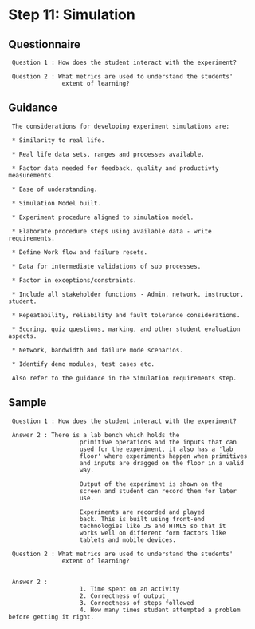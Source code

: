 			
# Step 11: Simulation

## Questionnaire

     Question 1 : How does the student interact with the experiment?
    
     Question 2 : What metrics are used to understand the students'
                   extent of learning?


## Guidance
     The considerations for developing experiment simulations are:

     * Similarity to real life.

     * Real life data sets, ranges and processes available. 

     * Factor data needed for feedback, quality and productivty measurements.

     * Ease of understanding.

     * Simulation Model built.

     * Experiment procedure aligned to simulation model.

     * Elaborate procedure steps using available data - write requirements.

     * Define Work flow and failure resets.

     * Data for intermediate validations of sub processes.

     * Factor in exceptions/constraints.

     * Include all stakeholder functions - Admin, network, instructor, student.

     * Repeatability, reliability and fault tolerance considerations.

     * Scoring, quiz questions, marking, and other student evaluation aspects.

     * Network, bandwidth and failure mode scenarios.

     * Identify demo modules, test cases etc.
     
     Also refer to the guidance in the Simulation requirements step. 

## Sample
     Question 1 : How does the student interact with the experiment?
   
     Answer 2 : There is a lab bench which holds the
                        primitive operations and the inputs that can
                        used for the experiment, it also has a 'lab
                        floor' where experiments happen when primitives
                        and inputs are dragged on the floor in a valid
                        way. 

                        Output of the experiment is shown on the
                        screen and student can record them for later
                        use. 

                        Experiments are recorded and played
                        back. This is built using front-end
                        technologies like JS and HTML5 so that it
                        works well on different form factors like
                        tablets and mobile devices.

     Question 2 : What metrics are used to understand the students'
                   extent of learning?


     Answer 2 : 
                        1. Time spent on an activity
                        2. Correctness of output
                        3. Correctness of steps followed 
                        4. How many times student attempted a problem before getting it right.
    
